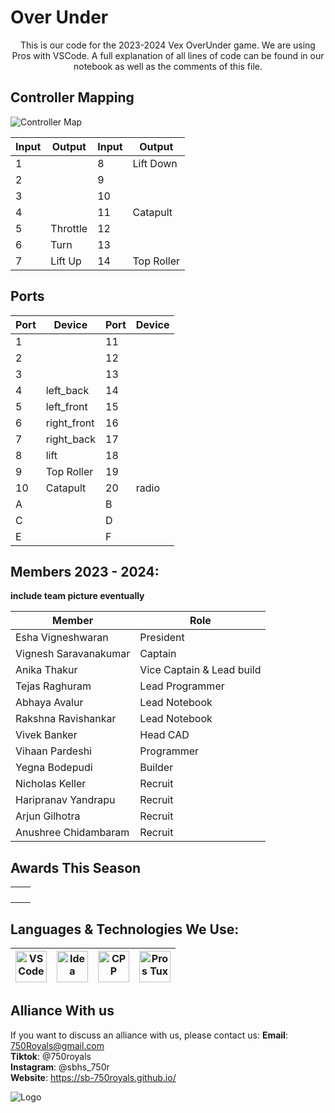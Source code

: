 # Over Under

<p align="center">
This is our code for the 2023-2024 Vex OverUnder game. We are using Pros with VSCode. A full explanation of all lines of code can be found in our notebook as well as the comments of this file.
</p>

## Controller Mapping
![Controller Map](https://raw.githubusercontent.com/SB-750Royals/Over-Under-Main/main/Images/img.png?token=GHSAT0AAAAAACJ6T3ZG7WK2HGU5WOJ3VNKOZM4EUPA)

| Input | Output                  | Input | Output              |
|-------|-------------------------|-------|---------------------|
| 1     |                         | 8     | Lift Down           |
| 2     |                         | 9     |                     |
| 3     |                         | 10    |                     |
| 4     |                         | 11    | Catapult            |
| 5     | Throttle                | 12    |                     |
| 6     | Turn                    | 13    |                     |
| 7     | Lift Up                 | 14    | Top Roller          |

## Ports
| Port | Device         | Port | Device         |
|------|----------------|------|----------------|
| 1    |                | 11   |                |
| 2    |                | 12   |                |
| 3    |                | 13   |                |
| 4    | left_back      | 14   |                |
| 5    | left_front     | 15   |                |
| 6    | right_front    | 16   |                |
| 7    | right_back     | 17   |                |
| 8    | lift           | 18   |                |
| 9    | Top Roller     | 19   |                |
| 10   | Catapult       | 20   | radio          |
| A    |                | B    |                |
| C    |                | D    |                |
| E    |                | F    |                |


## Members 2023 - 2024:
**include team picture eventually**

| **Member**            | **Role**                  |
|-----------------------|---------------------------|
| Esha Vigneshwaran     | President                 |
| Vignesh Saravanakumar | Captain                   |
| Anika Thakur          | Vice Captain & Lead build |
| Tejas Raghuram        | Lead Programmer           |
| Abhaya Avalur         | Lead Notebook             |
| Rakshna Ravishankar   | Lead Notebook             |
| Vivek Banker          | Head CAD                  |
| Vihaan Pardeshi       | Programmer                |
| Yegna Bodepudi        | Builder                   |
| Nicholas Keller       | Recruit                   |
| Haripranav Yandrapu   | Recruit                   |
| Arjun Gilhotra        | Recruit                   |
| Anushree Chidambaram  | Recruit                   |

## Awards This Season
|                   |    |
|-------------------|----|
|                   |    |
|                   |    |
|                   |    |
|                   |    |

## Languages & Technologies We Use:

| <img src="https://raw.githubusercontent.com/vigneshsaravanakumar404/skill-icons/main/icons/VSCode-Dark.svg" alt="VSCode" width="50" height="50"> | <img src="https://raw.githubusercontent.com/vigneshsaravanakumar404/skill-icons/main/icons/Idea-Dark.svg" alt="Idea" width="50" height="50"> | <img src="https://raw.githubusercontent.com/vigneshsaravanakumar404/skill-icons/main/icons/CPP.svg" alt="CPP" width="50" height="50"> | <img src="https://pros.cs.purdue.edu/_static/img/pros-tux.png" alt="Pros Tux" width="50" height="50"> |
|--------------------------------------------------------------------------------------------------------------------------------------------------|----------------------------------------------------------------------------------------------------------------------------------------------|---------------------------------------------------------------------------------------------------------------------------------------|-------------------------------------------------------------------------------------------------------|



## Alliance With us
If you want to discuss an alliance with us, please contact us:
**Email**: 750Royals@gmail.com  
**Tiktok**: @750royals  
**Instagram**: @sbhs_750r  
**Website**: https://sb-750royals.github.io/

![Logo](https://github.com/SB-750Royals/.github/assets/80279349/8e1b3e9a-7e1a-4190-a4cf-b7c6d590e474)
